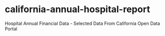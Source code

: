 # california-annual-hospital-report
Hospital Annual Financial Data - Selected Data From California Open Data Portal
